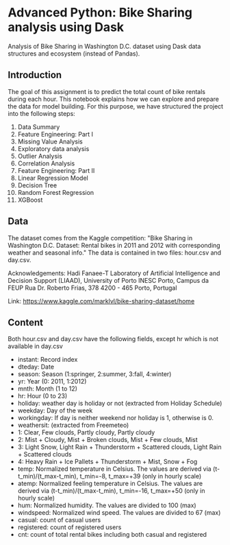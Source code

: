 # Advanced Python: Bike Sharing analysis using Dask 
Analysis of Bike Sharing in Washington D.C. dataset using Dask data structures and ecosystem (instead of Pandas).

## Introduction
The goal of this assignment is to predict the total count of bike rentals during each hour. This notebook explains how we can explore and prepare the data for model building.
For this purpose, we have structured the project into the following steps:

1. Data Summary
2. Feature Engineering: Part I
3. Missing Value Analysis
4. Exploratory data analysis
5. Outlier Analysis
6. Correlation Analysis
7. Feature Engineering: Part II
8. Linear Regression Model
9. Decision Tree
10. Random Forest Regression
11. XGBoost

## Data

The dataset comes from the Kaggle competition: "Bike Sharing in Washington D.C. Dataset: Rental bikes in 2011 and 2012 with corresponding weather and seasonal info." The data is contained in two files: hour.csv and day.csv.

Acknowledgements: Hadi Fanaee-T Laboratory of Artificial Intelligence and Decision Support (LIAAD), University of Porto INESC Porto, Campus da FEUP Rua Dr. Roberto Frias, 378 4200 - 465 Porto, Portugal

Link: https://www.kaggle.com/marklvl/bike-sharing-dataset/home

## Content
Both hour.csv and day.csv have the following fields, except hr which is not available in day.csv

- instant: Record index
- dteday: Date
- season: Season (1:springer, 2:summer, 3:fall, 4:winter)
- yr: Year (0: 2011, 1:2012)
- mnth: Month (1 to 12)
- hr: Hour (0 to 23)
- holiday: weather day is holiday or not (extracted from Holiday Schedule)
- weekday: Day of the week
- workingday: If day is neither weekend nor holiday is 1, otherwise is 0.
- weathersit: (extracted from Freemeteo)
- 1: Clear, Few clouds, Partly cloudy, Partly cloudy
- 2: Mist + Cloudy, Mist + Broken clouds, Mist + Few clouds, Mist
- 3: Light Snow, Light Rain + Thunderstorm + Scattered clouds, Light Rain + Scattered clouds
- 4: Heavy Rain + Ice Pallets + Thunderstorm + Mist, Snow + Fog
- temp: Normalized temperature in Celsius. The values are derived via (t-t_min)/(t_max-t_min), t_min=-8, t_max=+39 (only in hourly scale)
- atemp: Normalized feeling temperature in Celsius. The values are derived via (t-t_min)/(t_max-t_min), t_min=-16, t_max=+50 (only in hourly scale)
- hum: Normalized humidity. The values are divided to 100 (max)
- windspeed: Normalized wind speed. The values are divided to 67 (max)
- casual: count of casual users
- registered: count of registered users
- cnt: count of total rental bikes including both casual and registered
